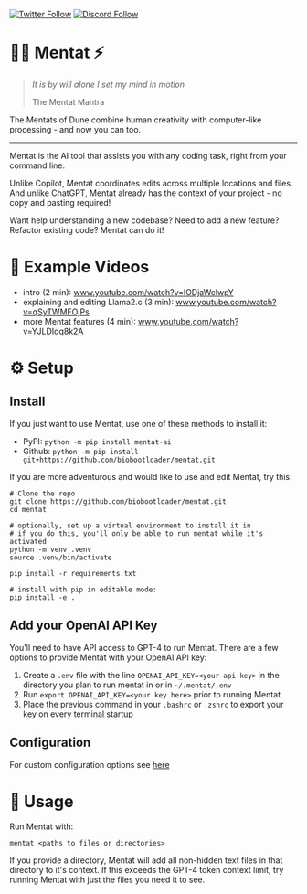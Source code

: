 [![Twitter Follow](https://img.shields.io/twitter/follow/bio_bootloader?style=social)](https://twitter.com/bio_bootloader)
[![Discord Follow](https://dcbadge.vercel.app/api/server/XbPdxAMJte?style=flat)](https://discord.gg/zbvd9qx9Pb)
# 🧙‍♂️ Mentat ⚡

> _It is by will alone I set my mind in motion_
> 
> The Mentat Mantra

The Mentats of Dune combine human creativity with computer-like processing - and now you can too.

---

Mentat is the AI tool that assists you with any coding task, right from your command line.

Unlike Copilot, Mentat coordinates edits across multiple locations and files. And unlike ChatGPT, Mentat already has the context of your project - no copy and pasting required!

Want help understanding a new codebase? Need to add a new feature? Refactor existing code? Mentat can do it!

# 🍿 Example Videos

- intro (2 min): www.youtube.com/watch?v=lODjaWclwpY
- explaining and editing Llama2.c (3 min): www.youtube.com/watch?v=qSyTWMFOjPs
- more Mentat features (4 min): www.youtube.com/watch?v=YJLDIqq8k2A

# ⚙️ Setup

## Install

If you just want to use Mentat, use one of these methods to install it:
- PyPI: `python -m pip install mentat-ai`
- Github: `python -m pip install git+https://github.com/biobootloader/mentat.git`

If you are more adventurous and would like to use and edit Mentat, try this:
```
# Clone the repo
git clone https://github.com/biobootloader/mentat.git
cd mentat

# optionally, set up a virtual environment to install it in
# if you do this, you'll only be able to run mentat while it's activated
python -m venv .venv
source .venv/bin/activate

pip install -r requirements.txt

# install with pip in editable mode:
pip install -e .
```

## Add your OpenAI API Key

You'll need to have API access to GPT-4 to run Mentat. There are a few options to provide Mentat with your OpenAI API key:

1. Create a `.env` file with the line `OPENAI_API_KEY=<your-api-key>` in the directory you plan to run mentat in or in `~/.mentat/.env`
2. Run `export OPENAI_API_KEY=<your key here>` prior to running Mentat
3. Place the previous command in your `.bashrc` or `.zshrc` to export your key on every terminal startup

## Configuration

For custom configuration options see [here](docs/configuration.md)


# 🚀 Usage
Run Mentat with:

`mentat <paths to files or directories>`

If you provide a directory, Mentat will add all non-hidden text files in that directory to it's context. If this exceeds the GPT-4 token context limit, try running Mentat with just the files you need it to see.
